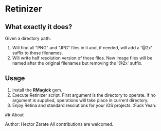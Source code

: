 Retinizer
=========


## What exactly it does? 
Given a directory path:

1. Will find all "PNG" and "JPG" files in it and, if needed, will add a '@2x' suffix to those filenames.
1. Will write half resolution version of those files. New image files will be named after the original filenames but removing the '@2x' suffix.

## Usage 
1. Install the __RMagick__ gem.
1. Execute Retinizer script. First argument is the directory to operate. If no argument is supplied, operations will take place in current directory. 
1. Enjoy Retina and standard resolutions for your iOS projects. :Fuck Yeah:

## About

Author: Hector Zarate
All contributions are welcomed.

